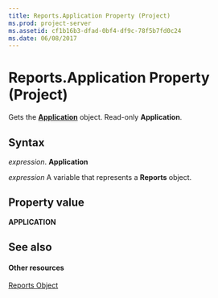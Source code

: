 ```yaml
---
title: Reports.Application Property (Project)
ms.prod: project-server
ms.assetid: cf1b16b3-dfad-0bf4-df9c-78f5b7fd0c24
ms.date: 06/08/2017
---
```



# Reports.Application Property (Project)
Gets the  **[Application](application-object-project.md)** object. Read-only **Application**.

## Syntax

 _expression_. **Application**

 _expression_ A variable that represents a **Reports** object.


## Property value

 **APPLICATION**


## See also


#### Other resources


[Reports Object](reports-object-project.md)
